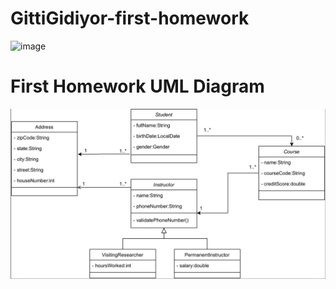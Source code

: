 # GittiGidiyor-first-homework


![image](https://user-images.githubusercontent.com/58683636/128666979-67858095-80ee-4da3-a416-97e387f82ca4.png)

# First Homework UML Diagram

![alt uml-diagram](https://github.com/113-GittiGidiyor-Java-Spring-Bootcamp/first-homework-ikramdagci/blob/master/school_management_system_uml.png)
